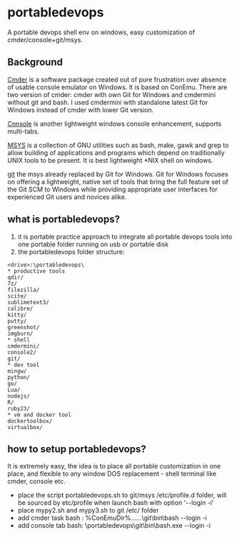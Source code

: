 # portabledevops

A portable devops shell env on windows, easy customization of cmder/console+git/msys.

## Background

[Cmder](https://github.com/cmderdev/cmder) is a software package created out of pure frustration over absence of usable console emulator on Windows. It is based on ConEmu. There are two version of cmder: cmder with own Git for Windows and cmdermini without git and bash. I used cmdermini with standalone latest Git for Windows instead of cmder with lower Git version.

[Console](https://sourceforge.net/projects/console/) is another lightweight windows console enhancement, supports multi-tabs.

[MSYS](http://www.mingw.org/wiki/MSYS) is a collection of GNU utilities such as bash, make, gawk and grep to allow building of applications and programs which depend on traditionally UNIX tools to be present. It is best lightweight *NIX shell on windows.

[git](https://git-for-windows.github.io/) the msys already replaced by Git for Windows. Git for Windows focuses on offering a lightweight, native set of tools that bring the full feature set of the Git SCM to Windows while providing appropriate user interfaces for experienced Git users and novices alike.

## what is portabledevops?

1. it is portable practice approach to integrate all portable devops tools into one portable folder running on usb or portable disk
2. the portabledevops folder structure:
```
<drive>:\portabledevops\
* productive tools
qdir/ 
7z/ 
filezilla/ 
scite/               
sublimetext3/
calibre/
kitty/
putty/
greenshot/           
imgburn/ 
* shell 
cmdermini/           
console2/
git/                            
* dev tool
mingw/  
python/             
go/                                            
Lua/                                 
nodejs/              
R/                   
ruby23/                
* vm and docker tool                                        
dockertoolbox/      
virtualbox/ 
```
## how to setup portabledevops?

It is extremely easy, the idea is to place all portable customization in one place, and flexible to any window DOS replacement - shell terminal like cmder, console etc.

- place the script portabledevops.sh to git/msys /etc/profile.d folder, will be sourced by etc/profile when launch bash with option  '--login -i' 
- place mypy2.sh and mypy3.sh to git /etc/ folder
- add cmder task 
bash :  %ConEmuDir%\..\..\..\git\bin\bash --login -i
- add console tab
bash:  \portabledevops\git\bin\bash.exe --login -i


